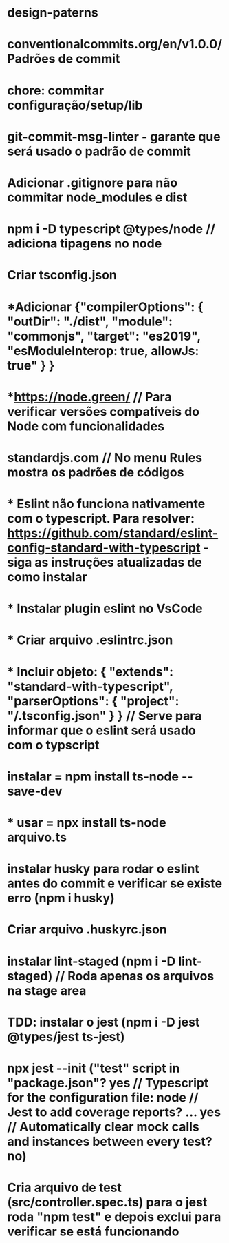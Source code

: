 # design-paterns

# conventionalcommits.org/en/v1.0.0/  Padrões de commit

# chore: commitar configuração/setup/lib

# git-commit-msg-linter - garante que será usado o padrão de commit

# Adicionar .gitignore para não commitar node_modules e dist

# npm i -D typescript @types/node // adiciona tipagens no node

# Criar tsconfig.json
#   *Adicionar {"compilerOptions": { "outDir": "./dist", "module": "commonjs", "target": "es2019", "esModuleInterop: true, allowJs: true" } }
#   *https://node.green/ // Para verificar versões compatíveis do Node com funcionalidades

# standardjs.com  // No menu Rules mostra os padrões de códigos
#   * Eslint não funciona nativamente com o typescript. Para resolver: https://github.com/standard/eslint-config-standard-with-typescript - siga as instruções atualizadas de como instalar
#   * Instalar plugin eslint no VsCode
#   * Criar arquivo .eslintrc.json
#   * Incluir objeto: { "extends": "standard-with-typescript", "parserOptions": { "project": "/.tsconfig.json" } } // Serve para informar que o eslint será usado com o typscript

# instalar = npm install ts-node --save-dev
#   * usar = npx install ts-node arquivo.ts

# instalar husky para rodar o eslint antes do commit e verificar se existe erro (npm i husky)

# Criar arquivo .huskyrc.json

# instalar lint-staged (npm i -D lint-staged) // Roda apenas os arquivos na stage area

# TDD: instalar o jest (npm i -D jest @types/jest ts-jest)

# npx jest --init ("test" script in "package.json"? yes // Typescript for the configuration file: node // Jest to add coverage reports? … yes // Automatically clear mock calls and instances between every test? no)

# Cria arquivo de test (src/controller.spec.ts) para o jest roda "npm test" e depois exclui para verificar se está funcionando
